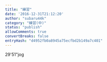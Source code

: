 ```yaml
---
title: "練習"
date: '2016-12-31T21:12:20'
author: "subaru44k"
category: "練習(中)"
status: "publish"
allowComments: true
convertBreaks: false
entryHash: "d4952fb0a8945a75ecfbd2b149a7c401"
---
```

29'51"jog
